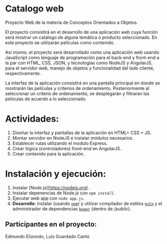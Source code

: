 # Catalogo web
Proyecto Web de la materia de Conceptos Orientados a Objetos.

El proyecto consistirá en el desarrollo de una aplicación web cuya función será mostrar un catálogo de alguna temática o producto seleccionado. En este proyecto se utilizarán películas como contenido.

Así mismo, el proyecto será desarrollado como una aplicación web usando JavaScript como lenguaje de programación para el back-end y front-end a la par con HTML, CSS, JSON, y tecnologías como NodeJS y AngularJS, para el servidor web, manejo de objetos y funcionalidad del lado cliente, respectivamente.

La interfaz de la aplicación consistirá en una pantalla principal en donde se mostrarán las películas y criterios de ordenamiento. Posteriormente al seleccionar un criterio de ordenamiento, se desplegarán y filtraran las películas de acuerdo a lo  seleccionado.

# Actividades:
1. Diseñar la interfaz y pantallas de la aplicación en HTML+ CSS + JS.
2. Montar servidor en NodeJS e instalar módulos necesarios.
3. Establecer rutas utilizando el modulo Express.
4. Crear lógica (controladores) front-end en AngularJS.
5. Crear contenido para la aplicación.

# Instalación y ejecución:
1. Instalar [Node.js][https://nodejs.org].
2. Instalar depenencias de Node.js con `npm install`.
2. Ejecutar web app con `node app.js`.
3. **Desarrollo**: instalar (usando [`npm`](https://nodejs.org)) y 
   utilizar compilador de estilos [`gulp`](http://gulpjs.com/) y el administrador de dependencias [`bower`](http://bower.io/) (dentro de */public*).


## Participantes en el proyecto:
Edmundo Elizondo,
Luis Guardado Cantú
